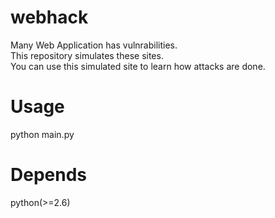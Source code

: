 webhack
=======
Many Web Application has vulnrabilities.  
This repository simulates these sites.  
You can use this simulated site to learn how attacks are done.  

Usage
=======
python main.py

Depends
=======
python(>=2.6)
